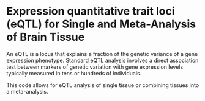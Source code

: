 # Expression quantitative trait loci (eQTL) for Single and Meta-Analysis of Brain Tissue      
             
An eQTL is a locus that explains a fraction of the genetic variance of a gene expression phenotype. Standard eQTL analysis involves a direct association test between markers of genetic variation with gene expression levels typically measured in tens or hundreds of individuals.                 
                      
This code allows for eQTL analysis of single tissue or combining tissues into a meta-analysis.                                
               
         
                  
      
  
   
   
